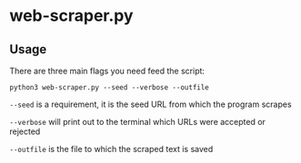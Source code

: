 # web-scraper.py

## Usage

There are three main flags you need feed the script:

```
python3 web-scraper.py --seed --verbose --outfile
```

`--seed` is a requirement, it is the seed URL from which the program scrapes

`--verbose` will print out to the terminal which URLs were accepted or rejected

`--outfile` is the file to which the scraped text is saved
